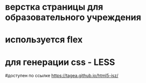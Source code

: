 # верстка страницы для образовательного учреждения
# используется flex
# для генерации css - LESS

#доступен по ссылке https://tagea.github.io/html5-isz/
